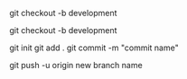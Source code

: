 <!-- new brace create cod -->

git checkout -b development

<!-- scend work -->
<!-- new brace create cod -->

git checkout -b development

<!-- scend work -->

git init
git add .
git commit -m "commit name"

git push -u origin new branch name
